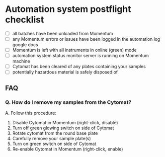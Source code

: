 # Automation system postflight checklist

- [ ] all batches have been unloaded from Momentum
- [ ] any Momentum errors or issues have been logged in the automation log google docs
- [ ] Momentum is left with all instruments in online (green) mode
- [ ] automation system status monitor server is running on Momentum machine
- [ ] Cytomat has been cleared of any plates containing your samples
- [ ] potentially hazardous material is safely disposed of

## FAQ

### Q. How do I remove my samples from the Cytomat?

A. Follow this procedure:
1. Disable Cytomat in Momentum (right-click, disable)
2. Turn off green glowing switch on side of Cytomat
3. Rotate cytomat from the round base plate
4. Carefully remove your sample plate(s)
5. Turn on green switch on side of Cytomat
6. Re-enable Cytomat in Momentum (right-click, enable)
